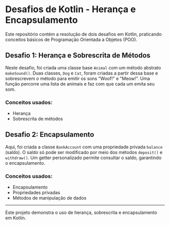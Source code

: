 # Desafios de Kotlin - Herança e Encapsulamento

Este repositório contém a resolução de dois desafios em Kotlin, praticando conceitos básicos de Programação Orientada a Objetos (POO).

## Desafio 1: Herança e Sobrescrita de Métodos

Neste desafio, foi criada uma classe base `Animal` com um método abstrato `makeSound()`. Duas classes, `Dog` e `Cat`, foram criadas a partir dessa base e sobrescrevem o método para emitir os sons "Woof!" e "Meow!". Uma função percorre uma lista de animais e faz com que cada um emita seu som.

### Conceitos usados:
- Herança
- Sobrescrita de métodos

## Desafio 2: Encapsulamento

Aqui, foi criada a classe `BankAccount` com uma propriedade privada `balance` (saldo). O saldo só pode ser modificado por meio dos métodos `deposit()` e `withdraw()`. Um getter personalizado permite consultar o saldo, garantindo o encapsulamento.

### Conceitos usados:
- Encapsulamento
- Propriedades privadas
- Métodos de manipulação de dados

---

Este projeto demonstra o uso de herança, sobrescrita e encapsulamento em Kotlin.

